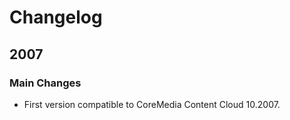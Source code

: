 Changelog
================================================================================

2007
--------------------------------------------------------------------------------

### Main Changes

* First version compatible to CoreMedia Content Cloud 10.2007.
